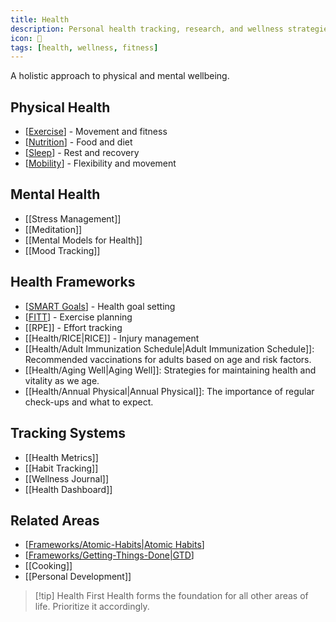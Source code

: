 ```yaml
---
title: Health
description: Personal health tracking, research, and wellness strategies
icon: 💪
tags: [health, wellness, fitness]
---
```



A holistic approach to physical and mental wellbeing.

## Physical Health
- [[Exercise]] - Movement and fitness
- [[Nutrition]] - Food and diet
- [[Sleep]] - Rest and recovery
- [[Mobility]] - Flexibility and movement

## Mental Health
- [[Stress Management]]
- [[Meditation]]
- [[Mental Models for Health]]
- [[Mood Tracking]]

## Health Frameworks
- [[SMART Goals]] - Health goal setting
- [[FITT]] - Exercise planning
- [[RPE]] - Effort tracking
- [[Health/RICE|RICE]] - Injury management
- [[Health/Adult Immunization Schedule|Adult Immunization Schedule]]: Recommended vaccinations for adults based on age and risk factors.
- [[Health/Aging Well|Aging Well]]: Strategies for maintaining health and vitality as we age.
- [[Health/Annual Physical|Annual Physical]]: The importance of regular check-ups and what to expect.

## Tracking Systems
- [[Health Metrics]]
- [[Habit Tracking]]
- [[Wellness Journal]]
- [[Health Dashboard]]

## Related Areas
- [[Frameworks/Atomic-Habits|Atomic Habits]]
- [[Frameworks/Getting-Things-Done|GTD]]
- [[Cooking]]
- [[Personal Development]]

> [!tip] Health First
> Health forms the foundation for all other areas of life. Prioritize it accordingly.


[//begin]: # "Autogenerated link references for markdown compatibility"
[Exercise]: Exercise.md "Exercise"
[Nutrition]: Nutrition.md "Nutrition"
[Sleep]: Sleep.md "Sleep"
[Mobility]: Mobility.md "Mobility"
[SMART Goals]: <SMART Goals.md> "Health/SMART Goals"
[FITT]: FITT.md "FITT Principle"
[Frameworks/Atomic-Habits|Atomic Habits]: ../Frameworks/Atomic-Habits.md "Atomic Habits"
[Frameworks/Getting-Things-Done|GTD]: ../Frameworks/Getting-Things-Done.md "Getting Things Done"
[//end]: # "Autogenerated link references"
